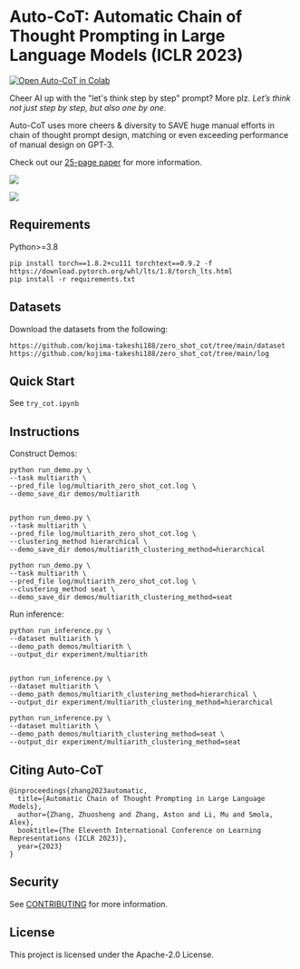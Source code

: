# Auto-CoT: Automatic Chain of Thought Prompting in Large Language Models (ICLR 2023)

[![Open Auto-CoT in Colab](https://colab.research.google.com/assets/colab-badge.svg)](https://colab.research.google.com/github/amazon-science/auto-cot/blob/main/try_cot_colab.ipynb)

Cheer AI up with the "let's think step by step" prompt? More plz. *Let’s think not just step by step, but also one by one.*

Auto-CoT uses more cheers & diversity to SAVE huge manual efforts in chain of thought prompt design, matching or even exceeding performance of manual design on GPT-3.

Check out our [25-page paper](https://arxiv.org/pdf/2210.03493.pdf) for more information.

![](https://user-images.githubusercontent.com/22279212/194787183-a1f8dff8-a0ad-43a1-827f-819671503860.png)

![](https://user-images.githubusercontent.com/22279212/194787130-d28c9191-588c-41d2-a259-62377f19c934.png)


## Requirements

Python>=3.8
```
pip install torch==1.8.2+cu111 torchtext==0.9.2 -f https://download.pytorch.org/whl/lts/1.8/torch_lts.html
pip install -r requirements.txt
```

## Datasets

Download the datasets from the following:

```
https://github.com/kojima-takeshi188/zero_shot_cot/tree/main/dataset
https://github.com/kojima-takeshi188/zero_shot_cot/tree/main/log
```

## Quick Start

See ```try_cot.ipynb```

## Instructions

Construct Demos:

```
python run_demo.py \
--task multiarith \
--pred_file log/multiarith_zero_shot_cot.log \
--demo_save_dir demos/multiarith


python run_demo.py \
--task multiarith \
--pred_file log/multiarith_zero_shot_cot.log \
--clustering_method hierarchical \
--demo_save_dir demos/multiarith_clustering_method=hierarchical

python run_demo.py \
--task multiarith \
--pred_file log/multiarith_zero_shot_cot.log \
--clustering_method seat \
--demo_save_dir demos/multiarith_clustering_method=seat

```

Run inference:

```
python run_inference.py \
--dataset multiarith \
--demo_path demos/multiarith \
--output_dir experiment/multiarith

            
python run_inference.py \
--dataset multiarith \
--demo_path demos/multiarith_clustering_method=hierarchical \
--output_dir experiment/multiarith_clustering_method=hierarchical

python run_inference.py \
--dataset multiarith \
--demo_path demos/multiarith_clustering_method=seat \
--output_dir experiment/multiarith_clustering_method=seat

```

## Citing Auto-CoT
```
@inproceedings{zhang2023automatic,
  title={Automatic Chain of Thought Prompting in Large Language Models},
  author={Zhang, Zhuosheng and Zhang, Aston and Li, Mu and Smola, Alex},
  booktitle={The Eleventh International Conference on Learning Representations (ICLR 2023)},
  year={2023}
}
```

## Security

See [CONTRIBUTING](CONTRIBUTING.md#security-issue-notifications) for more information.

## License

This project is licensed under the Apache-2.0 License.
